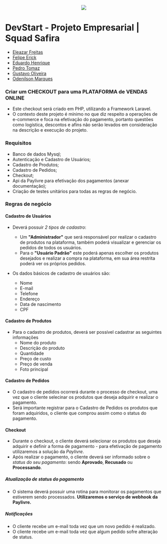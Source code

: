 <p align="center">
   <img src="https://www.beacademy.com.br/wp-content/uploads/2019/11/Logo-Topo.png">
</p>

# DevStart - Projeto Empresarial | Squad Safira
* [Eleazar Freitas](https://github.com/EleazarFreitas)
* [Felipe Erick](https://github.com/Felipeerick)
* [Eduardo Henrique](https://github.com/eduardohor)
* [Pedro Tomaz](https://github.com/PedroHTomaz)
* [Gustavo Oliveira](https://github.com/sguiLo)
* [Odenilson Marques](https://github.com/odenilsonmarques)

### Criar um CHECKOUT para uma PLATAFORMA de VENDAS ONLINE
* Este checkout será criado em PHP, utilizando a Framework Laravel.
* O contexto deste projeto é mínimo no que diz respeito a operações de e-commerce e foca na efetivação do pagamento, portanto questões como logística, descontos e afins não serão levados em consideração na descrição e execução do projeto.

### Requisitos
* Banco de dados Mysql;
* Autenticação e Cadastro de Usuários;
* Cadastro de Produtos;
* Cadastro de Pedidos;
* Checkout;
* Api da Paylivre para efetivação dos pagamentos (anexar documentação);
* Criação de testes unitários para todas as regras de negócio.

### Regras de negócio

#### Cadastro de Usuários
* Deverá possuir _2 tipos de cadastro_: 
   * Um **"Administrador"** que será responsável por realizar o cadastro de produtos na plataforma, também poderá visualizar e gerenciar os pedidos de todos os usuários.
   * Para o **"Usuário Padrão"** este poderá apenas escolher os produtos desejados e realizar a compra na plataforma, em sua área restrita poderá ver os próprios pedidos.

* Os dados básicos de cadastro de usuários são:
   * Nome
   * E-mail
   * Telefone
   * Endereço
   * Data de nascimento
   * CPF

#### Cadastro de Produtos
* Para o cadastro de produtos, deverá ser possível cadastrar as seguintes informações
   * Nome do produto
   * Descrição do produto
   * Quantidade
   * Preço de custo
   * Preço de venda
   * Foto principal

#### Cadastro de Pedidos
* O cadastro de pedidos ocorrerá durante o processo de checkout, uma vez que o cliente selecinar os produtos que deseja adquirir e realizar o pagamento.
* Será importante registrar para o Cadastro de Pedidos os produtos que foram adquiridos, o cliente que comprou assim como o status do pagamento.

#### Checkout
* Durante o checkout, o cliente deverá selecionar os produtos que deseja adquirir e definir a forma de pagamento - para efetivação de pagamento utilizaremos a solução da _Paylivre_.
* Após realizar o pagamento, o cliente deverá ser informado sobre o _status do seu pagamento_: sendo **Aprovado**, **Recusado** ou **Processando**.

##### Atualização de status do pagamento
* O sistema deverá possuir uma rotina para monitorar os pagamentos que estiverem sendo processados. **Utilizaremos o serviço de webhook da Paylivre.**

##### Notificações
* O cliente recebe um e-mail toda vez que um novo pedido é realizado.
* O cliente recebe um e-mail toda vez que algum pedido sofre alteração de status.

